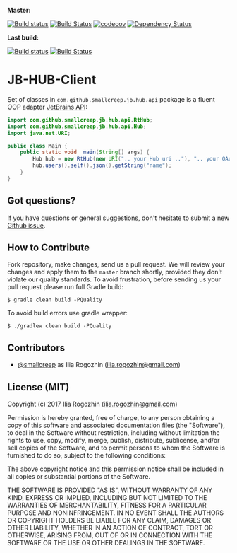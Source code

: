 **Master:**

[![Build status](https://ci.appveyor.com/api/projects/status/asqovs1okkxow1w5/branch/master?svg=true)](https://ci.appveyor.com/project/smallcreep/jb-hub-client/branch/master)
[![Build Status](https://travis-ci.org/smallcreep/jb-hub-client.svg?branch=master)](https://travis-ci.org/smallcreep/jb-hub-client)
[![codecov](https://codecov.io/gh/smallcreep/jb-hub-client/branch/master/graph/badge.svg)](https://codecov.io/gh/smallcreep/jb-hub-client)
[![Dependency Status](https://www.versioneye.com/user/projects/594d32ff6725bd00409fff0e/badge.svg?style=flat-square)](https://www.versioneye.com/user/projects/594d32ff6725bd00409fff0e)

**Last build:**

[![Build status](https://ci.appveyor.com/api/projects/status/asqovs1okkxow1w5?svg=true)](https://ci.appveyor.com/project/smallcreep/jb-hub-client)
[![Build Status](https://travis-ci.org/smallcreep/jb-hub-client.svg)](https://travis-ci.org/smallcreep/jb-hub-client)

# JB-HUB-Client

Set of classes in `com.github.smallcreep.jb.hub.api`
package is a fluent OOP adapter [JetBrains API](https://www.jetbrains.com/help/hub/HUB-REST-API.html):

```java
import com.github.smallcreep.jb.hub.api.RtHub;
import com.github.smallcreep.jb.hub.api.Hub;
import java.net.URI;

public class Main {
    public static void  main(String[] args) {
        Hub hub = new RtHub(new URI(".. your Hub uri .."), ".. your OAuth token ..");
        hub.users().self().json().getString("name");
    }
}
```

## Got questions?

If you have questions or general suggestions, don't hesitate to submit
a new [Github issue](https://github.com/smallcreep/jb-hub-client/issues/new).

## How to Contribute

Fork repository, make changes, send us a pull request. We will review
your changes and apply them to the `master` branch shortly, provided
they don't violate our quality standards. To avoid frustration, before
sending us your pull request please run full Gradle build:

```
$ gradle clean build -PQuality
```

To avoid build errors use gradle wrapper:

```
$ ./gradlew clean build -PQuality
```

## Contributors

  - [@smallcreep](https://github.com/smallcreep) as Ilia Rogozhin (ilia.rogozhin@gmail.com)

## License (MIT)

Copyright (c) 2017 Ilia Rogozhin (ilia.rogozhin@gmail.com)

Permission is hereby granted, free of charge, to any person obtaining a copy
of this software and associated documentation files (the "Software"), to deal
in the Software without restriction, including without limitation the rights
to use, copy, modify, merge, publish, distribute, sublicense, and/or sell
copies of the Software, and to permit persons to whom the Software is
furnished to do so, subject to the following conditions:

The above copyright notice and this permission notice shall
be included in all copies or substantial portions of the Software.

THE SOFTWARE IS PROVIDED "AS IS", WITHOUT WARRANTY OF ANY KIND, EXPRESS OR
IMPLIED, INCLUDING BUT NOT LIMITED TO THE WARRANTIES OF MERCHANTABILITY,
FITNESS FOR A PARTICULAR PURPOSE AND NONINFRINGEMENT. IN NO EVENT SHALL THE
AUTHORS OR COPYRIGHT HOLDERS BE LIABLE FOR ANY CLAIM, DAMAGES OR OTHER
LIABILITY, WHETHER IN AN ACTION OF CONTRACT, TORT OR OTHERWISE, ARISING FROM,
OUT OF OR IN CONNECTION WITH THE SOFTWARE OR THE USE OR OTHER DEALINGS IN THE
SOFTWARE.
